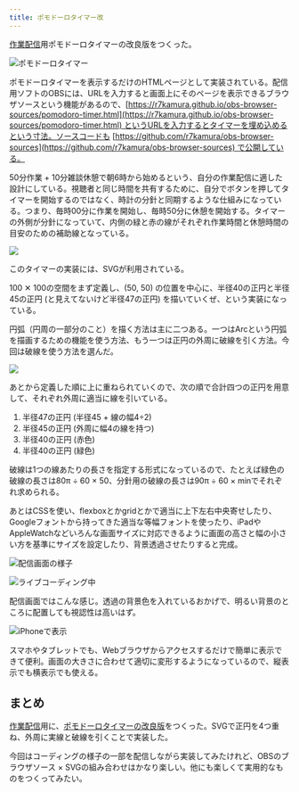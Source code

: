 ```yaml
---
title: ポモドーロタイマー改
---
```

[作業配信](https://www.youtube.com/c/r7kamura)用ポモドーロタイマーの改良版をつくった。

![](https://lh6.googleusercontent.com/4LbXFmL_zsmtdUuyrmzHmC4Weo-p1n7irPLMwMul5PuJX52BBPmrfTYevLJxUuHiKGOPXm_j__oOxfj4IDcdEx2BHbrGz0zCdHWvpWZrSkR6xJgIbYDlh0FvC10FNdkW0tr44MKBnXuUlZb1WuG3MqeieLqHcBYWgOImAG5asJdCfC8k-3qicvIAmA "ポモドーロタイマー")

ポモドーロタイマーを表示するだけのHTMLページとして実装されている。配信用ソフトのOBSには、URLを入力すると画面上にそのページを表示できるブラウザソースという機能があるので、[https://r7kamura.github.io/obs-browser-sources/pomodoro-timer.html](https://r7kamura.github.io/obs-browser-sources/pomodoro-timer.html) というURLを入力するとタイマーを埋め込めるという寸法。ソースコードも [https://github.com/r7kamura/obs-browser-sources](https://github.com/r7kamura/obs-browser-sources) で公開している。

50分作業 + 10分雑談休憩で朝6時から始めるという、自分の作業配信に適した設計にしている。視聴者と同じ時間を共有するために、自分でボタンを押してタイマーを開始するのではなく、時計の分針と同期するような仕組みになっている。つまり、毎時00分に作業を開始し、毎時50分に休憩を開始する。タイマーの外側が分針になっていて、内側の緑と赤の線がそれぞれ作業時間と休憩時間の目安のための補助線となっている。

![](https://lh3.googleusercontent.com/5s3AEfhRg0GFD33RkuVJSN0VeGKF6VGB3O2eVepAzyoxkTS1AJZQL9pNDh3AfOkfnxP3nVQ2bF0PeMbZ-5Pq7CyE4RlkvmeBrN6rFOd1VdpW7ZJ9EmPIseeE-9_SVW78c5tKFgAqRT90vH-dLszaC_oIVUhqzpv1hPIVhdW9_6ngAnHuqr5MvZokUg)

このタイマーの実装には、SVGが利用されている。

100 ✕ 100の空間をまず定義し、(50, 50) の位置を中心に、半径40の正円と半径45の正円 (と見えてないけど半径47の正円) を描いていくぜ、という実装になっている。

円弧（円周の一部分のこと）を描く方法は主に二つある。一つはArcという円弧を描画するための機能を使う方法、もう一つは正円の外周に破線を引く方法。今回は破線を使う方法を選んだ。

![](https://lh5.googleusercontent.com/fO8OUb5os7GaSmehHSbRmvPMaQrY3WRLpjCYukPV9ftQ6ZRdKGaJX8QwAX6hvxnZ5t_09mm-lNfLoV5ljl7vxDMTLQ2ZC2EVR2hJi2KyTsOQjNM9vHg3FUQUbnqXLFQbCKpdhDFRnVq-WldRjQaJB4l7W-FZ0dK2aXPr7gGgsqxrzv5lt0dZb2nhOA)

あとから定義した順に上に重ねられていくので、次の順で合計四つの正円を用意して、それぞれ外周に適当に線を引いている。

1.  半径47の正円 (半径45 + 線の幅4÷2)
2.  半径45の正円 (外周に幅4の線を持つ)
3.  半径40の正円 (赤色)
4.  半径40の正円 (緑色)

破線は1つの線あたりの長さを指定する形式になっているので、たとえば緑色の破線の長さは80π ÷ 60 × 50、分針用の破線の長さは90π ÷ 60 × minでそれぞれ求められる。

あとはCSSを使い、flexboxとかgridとかで適当に上下左右中央寄せしたり、Googleフォントから持ってきた適当な等幅フォントを使ったり、iPadやAppleWatchなどいろんな画面サイズに対応できるように画面の高さと幅の小さい方を基準にサイズを設定したり、背景透過させたりすると完成。

![](https://lh3.googleusercontent.com/4leKycZt0zXvrbUtWLqVwFSm_Us6aLVD54Xfp1AZbzmcqPfPXCtqgDL3bRtLGU5GQptHp3XBS_hG_pkidDXOyZVtRDy5rx8gTMi9vfKlzs8du-thu2n8mIqu2LsCYsrJC8BCUGioQ4k6dcVbtlkTInStjFVLB4-krIA2LKQQlUM59kZjDyySji_L3g "配信画面の様子")

![](https://lh5.googleusercontent.com/4Eiw5QUnaSrYvwjnff8SM18ALVyuh9fPwPDI7ovvUM2suDL2eii3uhWEyVmfdeLaBXAjZM4xSgSMhcV_Zh8BCpEVONPc2pO1HAriUIdoAw-EftQIeMIul19_1VAEAgG74zrlY9gCEtdmtM9lkGZ5JaxeYIPU1G-bP4jvKC6sZk6PCboy3-ZQFXZT6w "ライブコーディング中")

配信画面ではこんな感じ。透過の背景色を入れているおかげで、明るい背景のところに配置しても視認性は高いはず。

![](https://lh6.googleusercontent.com/huYqnvnjqUdiiKW5_1ZISQZTlCL9E3I2CJSt1RA6qpTMf_rUygknMm_ZSPjr8D98DAQeuL9vKjCqemE0Y2hnnqjQcrs_GS-cnD8Xlx9ctnhAk_2tFLwQMqX-HvuPqVwqgTNQCRTJQVAlEg3tmtPU3u2uVqeNKqn5gIVkmLTe7Tdz7ww6o1MnDFY4_A "iPhoneで表示")

スマホやタブレットでも、Webブラウザからアクセスするだけで簡単に表示できて便利。画面の大きさに合わせて適切に変形するようになっているので、縦表示でも横表示でも使える。

まとめ
---

[作業配信](https://www.youtube.com/c/r7kamura)用に、[ポモドーロタイマーの改良版](https://github.com/r7kamura/obs-browser-sources)をつくった。SVGで正円を4つ重ね、外周に実線と破線を引くことで実装した。

今回はコーディングの様子の一部を配信しながら実装してみたけれど、OBSのブラウザソース × SVGの組み合わせはかなり楽しい。他にも楽しくて実用的なものをつくってみたい。

